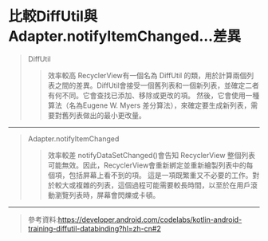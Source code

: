 **比較DiffUtil與Adapter.notifyItemChanged…差異**
==============
> DiffUtil
>>效率較高
>> RecyclerView有一個名為 DiffUtil 的類，用於計算兩個列表之間的差異。DiffUtil會接受一個舊列表和一個新列表，並確定二者有何不同。它會查找已添加、移除或更改的項。
>> 然後，它會使用一種算法（名為Eugene W. Myers 差分算法），來確定要生成新列表，需要對舊列表做出的最小更改量。
-------------
> Adapter.notifyItemChanged
>> 效率較差
>> notifyDataSetChanged()會告知 RecyclerView 整個列表可能無效。因此，RecyclerView會重新綁定並重新繪製列表中的每個項，包括屏幕上看不到的項。
>> 這是一項既繁重又不必要的工作。對於較大或複雜的列表，這個過程可能需要較長時間，以至於在用戶滾動瀏覽列表時，屏幕會閃爍或卡頓。
-------------
>參考資料:https://developer.android.com/codelabs/kotlin-android-training-diffutil-databinding?hl=zh-cn#2
